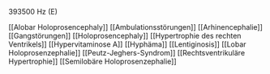 393500 Hz (E)

[[Alobar Holoprosencephaly]]
[[Ambulationsstörungen]]
[[Arhinencephalie]]
[[Gangstörungen]]
[[Holoprosencephaly]]
[[Hypertrophie des rechten Ventrikels]]
[[Hypervitaminose A]]
[[Hyphäma]]
[[Lentiginosis]]
[[Lobar Holoprosenzephalie]]
[[Peutz-Jeghers-Syndrom]]
[[Rechtsventrikuläre Hypertrophie]]
[[Semilobäre Holoprosenzephalie]]
